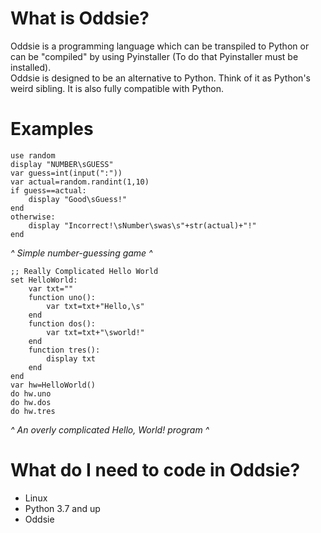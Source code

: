 # What is Oddsie?
 Oddsie is a programming language which can be transpiled to Python or can be "compiled" by using Pyinstaller (To do that Pyinstaller must be installed).  
Oddsie is designed to be an alternative to Python. Think of it as Python's weird sibling. It is also fully compatible with Python.
# Examples
```oddsie
use random
display "NUMBER\sGUESS"
var guess=int(input(":"))
var actual=random.randint(1,10)
if guess==actual:
	display "Good\sGuess!"
end
otherwise:
	display "Incorrect!\sNumber\swas\s"+str(actual)+"!"
end
```
*^ Simple number-guessing game ^*
```oddsie
;; Really Complicated Hello World
set HelloWorld:
	var txt=""
	function uno():
		var txt=txt+"Hello,\s"
	end
	function dos():
		var txt=txt+"\sworld!"
	end
	function tres():
		display txt
	end
end
var hw=HelloWorld()
do hw.uno
do hw.dos
do hw.tres
```
*^ An overly complicated Hello, World! program ^*
# What do I need to code in Oddsie?
- Linux
- Python 3.7 and up
- Oddsie
